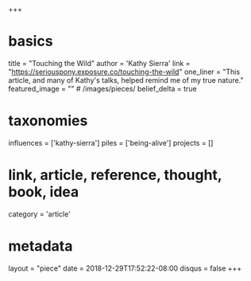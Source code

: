 +++
# basics
title     		 = "Touching the Wild"
author    		 = 'Kathy Sierra'
link      		 = "https://seriouspony.exposure.co/touching-the-wild"
one_liner 		 = "This article, and many of Kathy's talks, helped remind me of my true nature."
featured_image = "" # /images/pieces/
belief_delta	 = true

# taxonomies
influences		 = ['kathy-sierra']
piles     		 = ['being-alive']
projects			 = []

# link, article, reference, thought, book, idea
category  		 = 'article'

# metadata
layout	    	 = "piece"
date      		 = 2018-12-29T17:52:22-08:00
disqus    		 = false
+++


